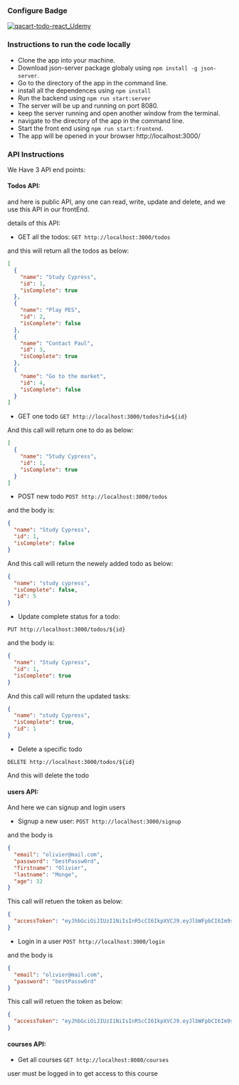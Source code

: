 ### Configure Badge

[![qacart-todo-react_Udemy](https://img.shields.io/endpoint?url=https://dashboard.cypress.io/badge/detailed/z3rkpz&style=flat&logo=cypress)](https://dashboard.cypress.io/projects/z3rkpz/runs)

### Instructions to run the code locally

- Clone the app into your machine.
- Download json-server package globaly using `npm install -g json-server`.
- Go to the directory of the app in the command line.
- install all the dependences using `npm install`
- Run the backend using `npm run start:server `
- The server will be up and running on port 8080.
- keep the server running and open another window from the terminal.
- navigate to the directory of the app in the command line.
- Start the front end using `npm run start:frontend`.
- The app will be opened in your browser http://localhost:3000/

### API Instructions

We Have 3 API end points:

#### Todos API:

and here is public API, any one can read, write, update and delete, and we use this API in our frontEnd.

details of this API:

- GET all the todos:
  `GET http://localhost:3000/todos`

and this will return all the todos as below:

```json
[
  {
    "name": "Study Cypress",
    "id": 1,
    "isComplete": true
  },
  {
    "name": "Play PES",
    "id": 2,
    "isComplete": false
  },
  {
    "name": "Contact Paul",
    "id": 3,
    "isComplete": true
  },
  {
    "name": "Go to the market",
    "id": 4,
    "isComplete": false
  }
]
```

- GET one todo
  `GET http://localhost:3000/todos?id=${id}`

And this call will return one to do as below:

```json
[
  {
    "name": "Study Cypress",
    "id": 1,
    "isComplete": true
  }
]
```

- POST new todo
  `POST http://localhost:3000/todos`

and the body is:

```json
{
  "name": "Study Cypress",
  "id": 1,
  "isComplete": false
}
```

And this call will return the newely added todo as below:

```json
{
  "name": "study cypress",
  "isComplete": false,
  "id": 5
}
```

- Update complete status for a todo:

`PUT http://localhost:3000/todos/${id}`

and the body is:

```json
{
  "name": "Study Cypress",
  "id": 1,
  "isComplete": true
}
```

And this call will return the updated tasks:

```json
{
  "name": "study Cypress",
  "isComplete": true,
  "id": 1
}
```

- Delete a specific todo

`DELETE http://localhost:3000/todos/${id}`

And this will delete the todo

#### users API:

And here we can signup and login users

- Signup a new user:
  `POST http://localhost:3000/signup`

and the body is

```json
{
  "email": "olivier@mail.com",
  "password": "bestPassw0rd",
  "firstname": "Olivier",
  "lastname": "Monge",
  "age": 32
}
```

This call will retuen the token as below:

```json
{
  "accessToken": "eyJhbGciOiJIUzI1NiIsInR5cCI6IkpXVCJ9.eyJlbWFpbCI6Im9saXZpZXJAbWFpbC5jb20iLCJpYXQiOjE2MTA1Njk0OTcsImV4cCI6MTYxMDU3MzA5Nywic3ViIjoiMSJ9.zapn_VZP2eBtRUy-9m_0EHGYFmsv2WYWJONSEv04tqA"
}
```

- Login in a user
  `POST http://localhost:3000/login`

and the body is

```json
{
  "email": "olivier@mail.com",
  "password": "bestPassw0rd"
}
```

This call will retuen the token as below:

```json
{
  "accessToken": "eyJhbGciOiJIUzI1NiIsInR5cCI6IkpXVCJ9.eyJlbWFpbCI6Im9saXZpZXJAbWFpbC5jb20iLCJpYXQiOjE2MTA1Njk0OTcsImV4cCI6MTYxMDU3MzA5Nywic3ViIjoiMSJ9.zapn_VZP2eBtRUy-9m_0EHGYFmsv2WYWJONSEv04tqA"
}
```

#### courses API:

- Get all courses
  `GET http://localhost:8080/courses`

user must be logged in to get access to this course
